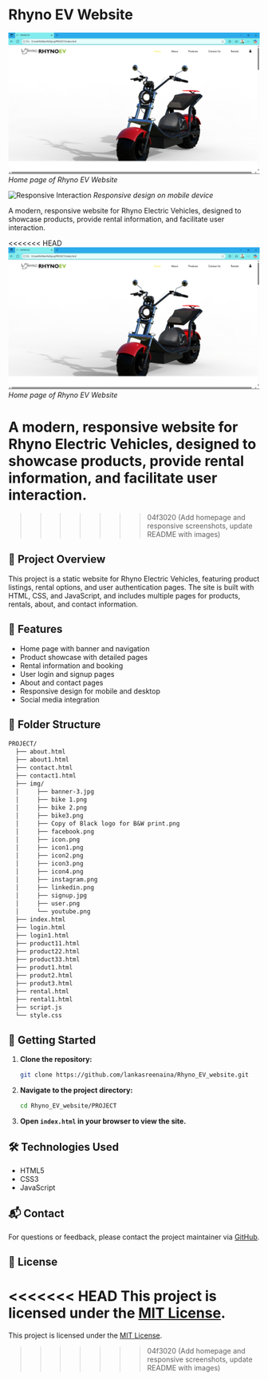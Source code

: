 # Rhyno EV Website

![Home Page](PROJECT/img/homepage.png)
*Home page of Rhyno EV Website*

![Responsive Interaction](PROJECT/img/responsive.png)
*Responsive design on mobile device*

A modern, responsive website for Rhyno Electric Vehicles, designed to showcase products, provide rental information, and facilitate user interaction.

<<<<<<< HEAD
![Home Page](PROJECT/img/homepage.png)
*Home page of Rhyno EV Website*


A modern, responsive website for Rhyno Electric Vehicles, designed to showcase products, provide rental information, and facilitate user interaction.
=======
>>>>>>> 04f3020 (Add homepage and responsive screenshots, update README with images)
## 🚗 Project Overview
This project is a static website for Rhyno Electric Vehicles, featuring product listings, rental options, and user authentication pages. The site is built with HTML, CSS, and JavaScript, and includes multiple pages for products, rentals, about, and contact information.

## 🌟 Features
- Home page with banner and navigation
- Product showcase with detailed pages
- Rental information and booking
- User login and signup pages
- About and contact pages
- Responsive design for mobile and desktop
- Social media integration

## 📁 Folder Structure
```
PROJECT/
  ├── about.html
  ├── about1.html
  ├── contact.html
  ├── contact1.html
  ├── img/
  │     ├── banner-3.jpg
  │     ├── bike 1.png
  │     ├── bike 2.png
  │     ├── bike3.png
  │     ├── Copy of Black logo for B&W print.png
  │     ├── facebook.png
  │     ├── icon.png
  │     ├── icon1.png
  │     ├── icon2.png
  │     ├── icon3.png
  │     ├── icon4.png
  │     ├── instagram.png
  │     ├── linkedin.png
  │     ├── signup.jpg
  │     ├── user.png
  │     └── youtube.png
  ├── index.html
  ├── login.html
  ├── login1.html
  ├── product11.html
  ├── product22.html
  ├── product33.html
  ├── produt1.html
  ├── produt2.html
  ├── produt3.html
  ├── rental.html
  ├── rental1.html
  ├── script.js
  └── style.css
```

## 🚀 Getting Started
1. **Clone the repository:**
   ```bash
   git clone https://github.com/lankasreenaina/Rhyno_EV_website.git
   ```
2. **Navigate to the project directory:**
   ```bash
   cd Rhyno_EV_website/PROJECT
   ```
3. **Open `index.html` in your browser to view the site.**

## 🛠️ Technologies Used
- HTML5
- CSS3
- JavaScript

## 📬 Contact
For questions or feedback, please contact the project maintainer via [GitHub](https://github.com/lankasreenaina).

## 📝 License
<<<<<<< HEAD
This project is licensed under the [MIT License](LICENSE). 
=======
This project is licensed under the [MIT License](LICENSE).
>>>>>>> 04f3020 (Add homepage and responsive screenshots, update README with images)
